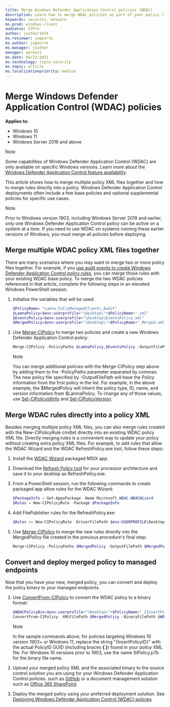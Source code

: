 ```yaml
---
title: Merge Windows Defender Application Control policies (WDAC) 
description: Learn how to merge WDAC policies as part of your policy lifecycle management.
keywords: security, malware
ms.prod: windows-client
audience: ITPro
author: jsuther1974
ms.reviewer: jogeurte
ms.author: jogeurte
ms.manager: jsuther
manager: aaroncz
ms.date: 04/22/2021
ms.technology: itpro-security
ms.topic: article
ms.localizationpriority: medium
---
```


# Merge Windows Defender Application Control (WDAC) policies

**Applies to:**

-   Windows 10
-   Windows 11
-   Windows Server 2016 and above

>[!NOTE]
>Some capabilities of Windows Defender Application Control (WDAC) are only available on specific Windows versions. Learn more about the [Windows Defender Application Control feature availability](../feature-availability.md).

This article shows how to merge multiple policy XML files together and how to merge rules directly into a policy. Windows Defender Application Control deployments often include a few base policies and optional supplemental policies for specific use cases.

> [!NOTE]
> Prior to Windows version 1903, including Windows Server 2019 and earlier, only one Windows Defender Application Control policy can be active on a system at a time. If you need to use WDAC on systems running these earlier versions of Windows, you must merge all policies before deploying.

## Merge multiple WDAC policy XML files together

There are many scenarios where you may want to merge two or more policy files together. For example, if you [use audit events to create Windows Defender Application Control policy rules](audit-wdac-policies.md), you can merge those rules with your existing WDAC base policy. To merge the two WDAC policies referenced in that article, complete the following steps in an elevated Windows PowerShell session.

1. Initialize the variables that will be used:

   ```powershell
   $PolicyName= "Lamna_FullyManagedClients_Audit"
   $LamnaPolicy=$env:userprofile+"\Desktop\"+$PolicyName+".xml"
   $EventsPolicy=$env:userprofile+"\Desktop\EventsPolicy.xml"
   $MergedPolicy=$env:userprofile+"\Desktop\"+$PolicyName+"_Merged.xml"
   ```

2. Use [Merge-CIPolicy](/powershell/module/configci/merge-cipolicy) to merge two policies and create a new Windows Defender Application Control policy:

   ```powershell
   Merge-CIPolicy -PolicyPaths $LamnaPolicy,$EventsPolicy -OutputFilePath $MergedPolicy
   ```

   > [!NOTE]
   > You can merge additional policies with the Merge-CIPolicy step above by adding them to the -PolicyPaths parameter separated by commas. The new policy file specified by -OutputFilePath will have the Policy information from the first policy in the list. For example, in the above example, the $MergedPolicy will inherit the policy type, ID, name, and version information from $LamnaPolicy. To change any of those values, use [Set-CIPolicyIdInfo](/powershell/module/configci/set-cipolicyidinfo) and [Set-CIPolicyVersion](/powershell/module/configci/set-cipolicyversion).

## Merge WDAC rules directly into a policy XML

Besides merging multiple policy XML files, you can also merge rules created with the New-CIPolicyRule cmdlet directly into an existing WDAC policy XML file. Directly merging rules is a convenient way to update your policy without creating extra policy XML files. For example, to add rules that allow the WDAC Wizard and the WDAC RefreshPolicy.exe tool, follow these steps:

1. Install the [WDAC Wizard](../design/wdac-wizard.md) packaged MSIX app.
2. Download the [Refresh Policy tool](https://aka.ms/refreshpolicy) for your processor architecture and save it to your desktop as RefreshPolicy.exe.
3. From a PowerShell session, run the following commands to create packaged app allow rules for the WDAC Wizard:

   ```powershell
   $PackageInfo = Get-AppxPackage -Name Microsoft.WDAC.WDACWizard
   $Rules = New-CIPolicyRule -Package $PackageInfo
   ```

4. Add FilePublisher rules for the RefreshPolicy.exe:

   ```powershell
   $Rules += New-CIPolicyRule -DriverFilePath $env:USERPROFILE\Desktop\RefreshPolicy.exe -Level FilePublisher
   ```

5. Use [Merge-CIPolicy](/powershell/module/configci/merge-cipolicy) to merge the new rules directly into the MergedPolicy file created in the previous procedure's final step:

   ```powershell
   Merge-CIPolicy -PolicyPaths $MergedPolicy -OutputFilePath $MergedPolicy -Rules $Rules
   ```

## Convert and deploy merged policy to managed endpoints

Now that you have your new, merged policy, you can convert and deploy the policy binary to your managed endpoints.

1. Use [ConvertFrom-CIPolicy](/powershell/module/configci/convertfrom-cipolicy) to convert the WDAC policy to a binary format:

   ```powershell
   $WDACPolicyBin=$env:userprofile+"\Desktop\"+$PolicyName+"_{InsertPolicyID}.bin"
   ConvertFrom-CIPolicy -XMLFilePath $MergedPolicy -BinaryFilePath $WDACPolicyBin
   ```

   > [!NOTE]
   > In the sample commands above, for policies targeting Windows 10 version 1903+ or Windows 11, replace the string "{InsertPolicyID}" with the actual PolicyID GUID (including braces **{ }**) found in your policy XML file. For Windows 10 versions prior to 1903, use the name SiPolicy.p7b for the binary file name.

2. Upload your merged policy XML and the associated binary to the source control solution you are using for your Windows Defender Application Control policies. such as [GitHub](https://github.com/) or a document management solution such as [Office 365 SharePoint](https://products.office.com/sharepoint/collaboration).

3. Deploy the merged policy using your preferred deployment solution. See [Deploying Windows Defender Application Control (WDAC) policies](wdac-deployment-guide.md)
